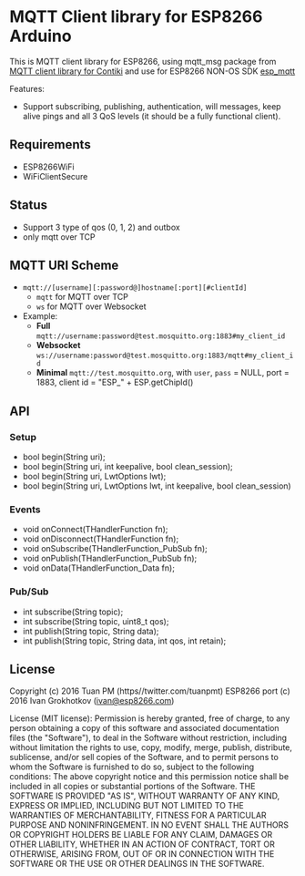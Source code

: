 # MQTT Client library for ESP8266 Arduino

This is MQTT client library for ESP8266, using mqtt_msg package from [MQTT client library for Contiki](https://github.com/esar/contiki-mqtt) and use for ESP8266 NON-OS SDK [esp_mqtt](https://github.com/tuanpmt/esp_mqtt)

Features:

- Support subscribing, publishing, authentication, will messages, keep alive pings and all 3 QoS levels (it should be a fully functional client).

## Requirements
- ESP8266WiFi
- WiFiClientSecure

## Status
- Support 3 type of qos (0, 1, 2) and outbox
- only mqtt over TCP

## MQTT URI Scheme

- `mqtt://[username][:password@]hostname[:port][#clientId]`
    + `mqtt` for MQTT over TCP 
    + `ws` for MQTT over Websocket
- Example:
    + **Full** `mqtt://username:password@test.mosquitto.org:1883#my_client_id`
    + **Websocket** `ws://username:password@test.mosquitto.org:1883/mqtt#my_client_id`
    + **Minimal** `mqtt://test.mosquitto.org`, with `user`, `pass` = NULL, port = 1883, client id = "ESP_" + ESP.getChipId()

## API 
### Setup  
- bool begin(String uri);
- bool begin(String uri, int keepalive, bool clean_session); 
- bool begin(String uri, LwtOptions lwt);
- bool begin(String uri, LwtOptions lwt, int keepalive, bool clean_session)  

### Events
- void onConnect(THandlerFunction fn);
- void onDisconnect(THandlerFunction fn);
- void onSubscribe(THandlerFunction_PubSub fn);
- void onPublish(THandlerFunction_PubSub fn);
- void onData(THandlerFunction_Data fn);

### Pub/Sub 
- int subscribe(String topic);
- int subscribe(String topic, uint8_t qos);
- int publish(String topic, String data);
- int publish(String topic, String data, int qos, int retain);

## License

Copyright (c) 2016 Tuan PM (https//twitter.com/tuanpmt) 
ESP8266 port (c) 2016 Ivan Grokhotkov (ivan@esp8266.com)

License (MIT license):
  Permission is hereby granted, free of charge, to any person obtaining a copy
  of this software and associated documentation files (the "Software"), to deal
  in the Software without restriction, including without limitation the rights
  to use, copy, modify, merge, publish, distribute, sublicense, and/or sell
  copies of the Software, and to permit persons to whom the Software is
  furnished to do so, subject to the following conditions:
  The above copyright notice and this permission notice shall be included in
  all copies or substantial portions of the Software.
  THE SOFTWARE IS PROVIDED "AS IS", WITHOUT WARRANTY OF ANY KIND, EXPRESS OR
  IMPLIED, INCLUDING BUT NOT LIMITED TO THE WARRANTIES OF MERCHANTABILITY,
  FITNESS FOR A PARTICULAR PURPOSE AND NONINFRINGEMENT. IN NO EVENT SHALL THE
  AUTHORS OR COPYRIGHT HOLDERS BE LIABLE FOR ANY CLAIM, DAMAGES OR OTHER
  LIABILITY, WHETHER IN AN ACTION OF CONTRACT, TORT OR OTHERWISE, ARISING FROM,
  OUT OF OR IN CONNECTION WITH THE SOFTWARE OR THE USE OR OTHER DEALINGS IN
  THE SOFTWARE.